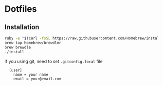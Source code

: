 # Dotfiles


## Installation

``` bash
ruby -e "$(curl -fsSL https://raw.githubusercontent.com/Homebrew/install/master/install)"
brew tap homebrew/brewdler
brew brewdle
./install
```

If you using git, need to set `.gitconfig.local` file

```
  [user]
    name = your name
    email = your@email.com
```
